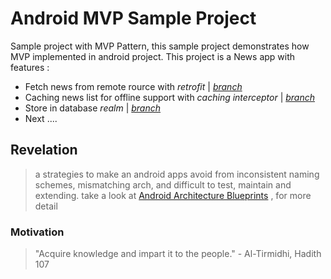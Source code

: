 # Android MVP Sample Project

Sample project with MVP Pattern, this sample project demonstrates how MVP implemented in android project. 
This project is a News app with features : 
- Fetch news from remote rource with *retrofit* | *[branch](https://github.com/abdymm/abdroidMVP/tree/02-remote-source)*
- Caching news list for offline support with *caching interceptor* | *[branch](https://github.com/abdymm/abdroidMVP/tree/02-remote-source)*
- Store in database *realm* | *[branch](https://github.com/abdymm/abdroidMVP/tree/01-local-storage)*
- Next ....


## Revelation
> a strategies to make an android apps avoid from inconsistent naming schemes, mismatching arch, and difficult to test, maintain and extending.
take a look at [Android Architecture Blueprints](https://github.com/googlesamples/android-architecture) , for more detail



### Motivation
> "Acquire knowledge and impart it to the people." - Al-Tirmidhi, Hadith 107 
